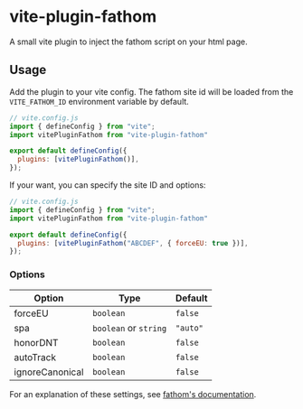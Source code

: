 # vite-plugin-fathom

A small vite plugin to inject the fathom script on your html page.

## Usage
Add the plugin to your vite config. The fathom site id will be loaded from the `VITE_FATHOM_ID` environment variable by default.
```js
// vite.config.js
import { defineConfig } from "vite";
import vitePluginFathom from "vite-plugin-fathom"

export default defineConfig({
  plugins: [vitePluginFathom()],
});
```

If your want, you can specify the site ID and options:
```js
// vite.config.js
import { defineConfig } from "vite";
import vitePluginFathom from "vite-plugin-fathom"

export default defineConfig({
  plugins: [vitePluginFathom("ABCDEF", { forceEU: true })],
});
```

### Options

| Option | Type | Default |
| ------ | ---- | ------- |
| forceEU | `boolean` | `false` |
| spa | `boolean` or `string` | `"auto"` |
| honorDNT | `boolean` | `false` |
| autoTrack | `boolean` | `false` |
| ignoreCanonical | `boolean` | `false` |

For an explanation of these settings, see [fathom's documentation](https://usefathom.com/docs/script/script-advanced).
